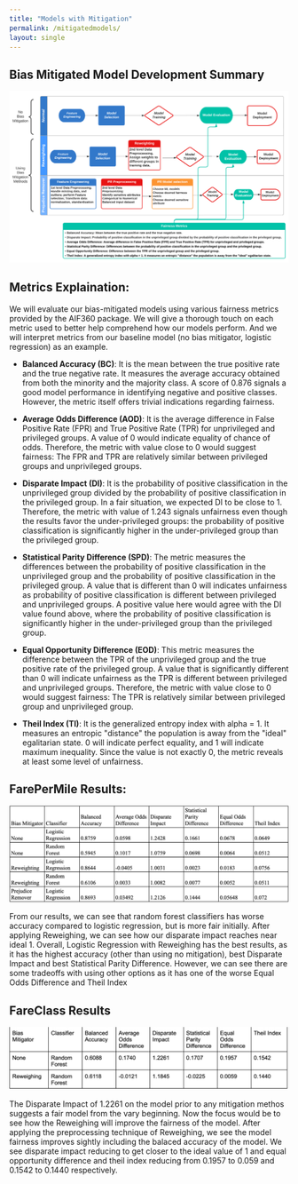 ```yaml
---
title: "Models with Mitigation"
permalink: /mitigatedmodels/
layout: single
---
```



## Bias Mitigated Model Development Summary

<img src="../assets/Bias_mitigation.png">


## Metrics Explaination:

We will evaluate our bias-mitigated models using various fairness metrics provided by the AIF360 package. We will give a thorough touch on each metric used to better help comprehend how our models perform. And we will interpret metrics from our baseline model (no bias mitigator, logistic regression)  as an example.

* **Balanced Accuracy (BC)**: It is the mean between the true positive rate and the true negative rate. It measures the average accuracy obtained from both the minority and the majority class. A score of 0.876 signals a good model performance in identifying negative and positive classes. However, the metric itself offers trivial indications regarding fairness. 


* **Average Odds Difference (AOD)**: It is the average difference in False Positive Rate (FPR) and True Positive Rate (TPR) for unprivileged and privileged groups. A value of 0 would indicate equality of chance of odds. Therefore, the metric with value close to 0 would suggest fairness: The FPR and TPR are relatively similar between privileged groups and unprivileged groups. 


* **Disparate Impact (DI)**: It is the probability of positive classification in the unprivileged group divided by the probability of positive classification in the privileged group. In a fair situation, we expected DI to be close to 1. Therefore, the metric with value of 1.243 signals unfairness even though the results favor the under-privileged groups: the probability of positive classification is significantly higher in the under-privileged group than the privileged group.


* **Statistical Parity Difference (SPD)**: The metric measures the differences between the probability of positive classification in the unprivileged group and the probability of positive classification in the privileged group. A value that is different than 0 will indicates unfairness as probability of positive classification is different between privileged and unprivileged groups. A positive value here would agree with the DI value found above, where the probability of positive classification is significantly higher in the under-privileged group than the privileged group. 


* **Equal Opportunity Difference (EOD)**: This metric measures the difference between the TPR of the unprivileged group and the true positive rate of the privileged group. A value that is significantly different than 0 will indicate unfairness as the TPR is different between privileged and unprivileged groups. Therefore, the metric with value close to 0 would suggest fairness: The TPR is relatively similar between privileged group and unprivileged group. 


* **Theil Index (TI)**: It is the generalized entropy index with alpha = 1. It measures an entropic "distance" the population is away from the "ideal" egalitarian state. 0 will indicate perfect equality, and 1 will indicate maximum inequality. Since the value is not exactly 0, the metric reveals at least some level of unfairness. 

## FarePerMile Results:

<img src="../assets/images/FPM_Table_Results.png">

From our results, we can see that random forest classifiers has worse accuracy compared to logistic regression, but is more fair initially. After applying Reweighing, we can see how our disparate impact reaches near ideal 1. Overall, Logistic Regression with Reweighing has the best results, as it has the highest accuracy (other than using no mitigation), best Disparate Impact and best Statistical Parity Difference. However, we can see there are some tradeoffs with using other options as it has one of the worse Equal Odds Difference and Theil Index

## FareClass Results

<img src="../assets/images/fareclass_results.png">

The Disparate Impact of 1.2261 on the model prior to any mitigation methos suggests a fair model from the vary beginning. Now the focus would be to see how the Reweighing will improve the fairness of the model. After applying the preprocessing technique of Reweighing, we see the model fairness improves sightly including the balaced accuracy of the model. We see disparate impact reducing to get closer to the ideal value of 1 and equal opportunity difference and theil index reducing from 0.1957 to 0.059 and 0.1542 to 0.1440 respectively.  
